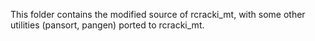 This folder contains the modified source of rcracki_mt, with some other utilities (pansort, pangen) ported to rcracki_mt.
